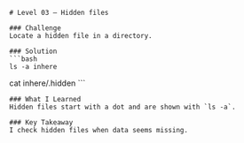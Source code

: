     # Level 03 — Hidden files

    ### Challenge
    Locate a hidden file in a directory.

    ### Solution
    ```bash
    ls -a inhere
cat inhere/.hidden
    ```

    ### What I Learned
    Hidden files start with a dot and are shown with `ls -a`.

    ### Key Takeaway
    I check hidden files when data seems missing.
